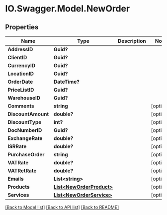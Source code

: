# IO.Swagger.Model.NewOrder
## Properties

Name | Type | Description | Notes
------------ | ------------- | ------------- | -------------
**AddressID** | **Guid?** |  | 
**ClientID** | **Guid?** |  | 
**CurrencyID** | **Guid?** |  | 
**LocationID** | **Guid?** |  | 
**OrderDate** | **DateTime?** |  | 
**PriceListID** | **Guid?** |  | 
**WarehouseID** | **Guid?** |  | 
**Comments** | **string** |  | [optional] 
**DiscountAmount** | **double?** |  | [optional] 
**DiscountType** | **int?** |  | [optional] 
**DocNumberID** | **Guid?** |  | [optional] 
**ExchangeRate** | **double?** |  | [optional] 
**ISRRate** | **double?** |  | [optional] 
**PurchaseOrder** | **string** |  | [optional] 
**VATRate** | **double?** |  | [optional] 
**VATRetRate** | **double?** |  | [optional] 
**Emails** | **List&lt;string&gt;** |  | [optional] 
**Products** | [**List&lt;NewOrderProduct&gt;**](NewOrderProduct.md) |  | [optional] 
**Services** | [**List&lt;NewOrderService&gt;**](NewOrderService.md) |  | [optional] 

[[Back to Model list]](../README.md#documentation-for-models) [[Back to API list]](../README.md#documentation-for-api-endpoints) [[Back to README]](../README.md)


